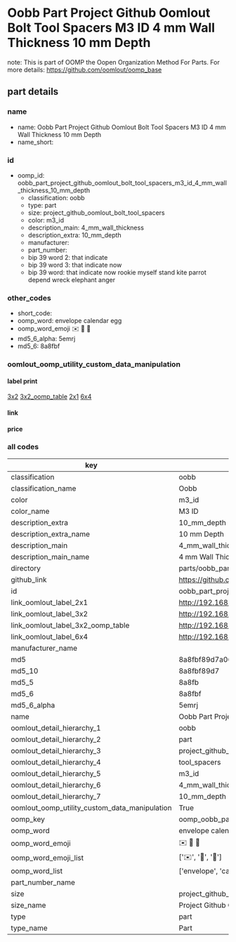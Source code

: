 # Oobb Part Project Github Oomlout Bolt Tool Spacers M3 ID 4 mm Wall Thickness 10 mm Depth  

note: This is part of OOMP the Oopen Organization Method For Parts. For more details: https://github.com/oomlout/oomp_base

##  part details
  







### name
* name: Oobb Part Project Github Oomlout Bolt Tool Spacers M3 ID 4 mm Wall Thickness 10 mm Depth
* name_short: 
### id
* oomp_id: oobb_part_project_github_oomlout_bolt_tool_spacers_m3_id_4_mm_wall_thickness_10_mm_depth
  * classification: oobb
  * type: part
  * size: project_github_oomlout_bolt_tool_spacers
  * color: m3_id
  * description_main: 4_mm_wall_thickness
  * description_extra: 10_mm_depth
  * manufacturer: 
  * part_number: 
  * bip 39 word 2: that indicate
  * bip 39 word 3: that indicate now
  * bip 39 word: that indicate now rookie myself stand kite parrot depend wreck elephant anger

### other_codes
* short_code: 
* oomp_word: envelope calendar egg
* oomp_word_emoji :envelope: :calendar: :egg:
* md5_6_alpha: 5emrj
* md5_6: 8a8fbf






### oomlout_oomp_utility_custom_data_manipulation
#### label print
[3x2](http://192.168.1.245:1112/?label=oomp%205emrj)
[3x2_oomp_table](http://192.168.1.108:1112/?label=oomp%205emrj)
[2x1](http://192.168.1.242:1112/?label=oomp%205emrj)
[6x4](http://192.168.1.55:1112/?label=oomp%205emrj)    

#### link

                              

#### price







### all codes 
| key | value |  
| --- | --- |  
| classification | oobb |  
| classification_name | Oobb |  
| color | m3_id |  
| color_name | M3 ID |  
| description_extra | 10_mm_depth |  
| description_extra_name | 10 mm Depth |  
| description_main | 4_mm_wall_thickness |  
| description_main_name | 4 mm Wall Thickness |  
| directory | parts/oobb_part_project_github_oomlout_bolt_tool_spacers_m3_id_4_mm_wall_thickness_10_mm_depth |  
| github_link | https://github.com/oomlout/oomlout_oomp_part_src/tree/main/parts/oobb_part_project_github_oomlout_bolt_tool_spacers_m3_id_4_mm_wall_thickness_10_mm_depth |  
| id | oobb_part_project_github_oomlout_bolt_tool_spacers_m3_id_4_mm_wall_thickness_10_mm_depth |  
| link_oomlout_label_2x1 | http://192.168.1.242:1112/?label=oomp%205emrj |  
| link_oomlout_label_3x2 | http://192.168.1.245:1112/?label=oomp%205emrj |  
| link_oomlout_label_3x2_oomp_table | http://192.168.1.108:1112/?label=oomp%205emrj |  
| link_oomlout_label_6x4 | http://192.168.1.55:1112/?label=oomp%205emrj |  
| manufacturer_name |  |  
| md5 | 8a8fbf89d7a06f6752492bbd2e5cbeff |  
| md5_10 | 8a8fbf89d7 |  
| md5_5 | 8a8fb |  
| md5_6 | 8a8fbf |  
| md5_6_alpha | 5emrj |  
| name | Oobb Part Project Github Oomlout Bolt Tool Spacers M3 ID 4 mm Wall Thickness 10 mm Depth |  
| oomlout_detail_hierarchy_1 | oobb |  
| oomlout_detail_hierarchy_2 | part |  
| oomlout_detail_hierarchy_3 | project_github_bolt |  
| oomlout_detail_hierarchy_4 | tool_spacers |  
| oomlout_detail_hierarchy_5 | m3_id |  
| oomlout_detail_hierarchy_6 | 4_mm_wall_thickness |  
| oomlout_detail_hierarchy_7 | 10_mm_depth |  
| oomlout_oomp_utility_custom_data_manipulation | True |  
| oomp_key | oomp_oobb_part_project_github_oomlout_bolt_tool_spacers_m3_id_4_mm_wall_thickness_10_mm_depth |  
| oomp_word | envelope calendar egg |  
| oomp_word_emoji | :envelope: :calendar: :egg: |  
| oomp_word_emoji_list | [':envelope:', ':calendar:', ':egg:'] |  
| oomp_word_list | ['envelope', 'calendar', 'egg'] |  
| part_number_name |  |  
| size | project_github_oomlout_bolt_tool_spacers |  
| size_name | Project Github Oomlout Bolt Tool Spacers |  
| type | part |  
| type_name | Part |  
